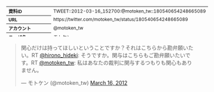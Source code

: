 <table style="font-size: 9pt; width: 610px; margin-bottom: 20px; height: 80px;">
<tbody>
    <tr>
        <th align=left>資料ID</th>
        <td align=left>TWEET::2012-03-16_152700:@motoken_tw::180540654248665089</td>
    </tr>
    <tr>
        <th align=left>URL</th>
        <td align=left>https://twitter.com/motoken_tw/status/180540654248665089</td>
    </tr>
    <tr>
        <th align=left>アカウント</th>
        <td align=left>@motoken_tw</td>
    </tr>
    <tr>
        <th align=left>ユーザ名</th>
        <td align=left>モトケン</td>
    </tr>
    <tr>
        <th align=left>ツイートの記録日時</th>
        <td align=left>created_at 2022-08-24_1403</td>
    </tr>
</tbody>
</table>
<blockquote class="twitter-tweet" data-width="450"  data-lang="ja"><p lang="ja" dir="ltr">関心だけは持ってほしいということですか？それはこちらから勘弁願いたい。RT <a href="https://twitter.com/hirono_hideki?ref_src=twsrc%5Etfw">@hirono_hideki</a>: そうですか。関与はこちらもご勘弁願いたいです。RT <a href="https://twitter.com/motoken_tw?ref_src=twsrc%5Etfw">@motoken_tw</a>: 私はあなたの裁判に関与するつもりも関心もありません。</p>&mdash; モトケン (@motoken_tw) <a href="https://twitter.com/motoken_tw/status/180540654248665089?ref_src=twsrc%5Etfw">March 16, 2012</a></blockquote>
<script async src="https://platform.twitter.com/widgets.js" charset="utf-8"></script>


